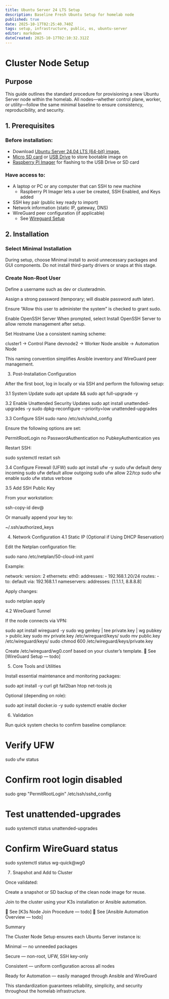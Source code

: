 ```yaml
---
title: Ubuntu Server 24 LTS Setup
description: Baseline Fresh Ubuntu Setup for homelab node
published: true
date: 2025-10-17T02:25:40.740Z
tags: setup, infrastructure, public, os, ubuntu-server
editor: markdown
dateCreated: 2025-10-17T02:10:32.312Z
---
```


# Cluster Node Setup
## Purpose

This guide outlines the standard procedure for provisioning a new Ubuntu Server node within the homelab.
All nodes—whether control plane, worker, or utility—follow the same minimal baseline to ensure consistency, reproducibility, and security.

## 1. Prerequisites

### Before installation:
* Download [Ubuntu Server 24.04 LTS (64-bit) image.](https://ubuntu.com/download/server)
* [Micro SD card](https://www.amazon.com/uni-Reader-Adapter-Aluminum-Memory/dp/B087QG75L7/ref=sr_1_1_sspa?s=electronics&sr=1-1-spons&sp_csd=d2lkZ2V0TmFtZT1zcF9hdGY) or [USB Drive](https://www.amazon.com/dp/B09RG1TNM7) to store bootable image on
* [Raspberry PI Imager](https://www.raspberrypi.com/software) for flashing to the USB Drive or SD card

### Have access to:
* A laptop or PC or any computer that can SSH to new machine
	* Raspberry PI Imager lets a user be created, SSH Enabled, and Keys added 
* SSH key pair (public key ready to import)
* Network information (static IP, gateway, DNS)
* WireGuard peer configuration (if applicable)
	* See [Wireguard Setup](/public/infrastructure/networking/wireguard/setup)

## 2. Installation

### Select Minimal Installation
During setup, choose Minimal install to avoid unnecessary packages and GUI components.
Do not install third-party drivers or snaps at this stage.

### Create Non-Root User
Define a username such as dev or clusteradmin.

Assign a strong password (temporary; will disable password auth later).

Ensure “Allow this user to administer the system” is checked to grant sudo.

Enable OpenSSH Server
When prompted, select Install OpenSSH Server to allow remote management after setup.

Set Hostname
Use a consistent naming scheme:

cluster1     → Control Plane
devnode2     → Worker Node
ansible      → Automation Node


This naming convention simplifies Ansible inventory and WireGuard peer management.

3. Post-Installation Configuration

After the first boot, log in locally or via SSH and perform the following setup:

3.1 System Update
sudo apt update && sudo apt full-upgrade -y

3.2 Enable Unattended Security Updates
sudo apt install unattended-upgrades -y
sudo dpkg-reconfigure --priority=low unattended-upgrades

3.3 Configure SSH
sudo nano /etc/ssh/sshd_config


Ensure the following options are set:

PermitRootLogin no
PasswordAuthentication no
PubkeyAuthentication yes


Restart SSH:

sudo systemctl restart ssh

3.4 Configure Firewall (UFW)
sudo apt install ufw -y
sudo ufw default deny incoming
sudo ufw default allow outgoing
sudo ufw allow 22/tcp
sudo ufw enable
sudo ufw status verbose

3.5 Add SSH Public Key

From your workstation:

ssh-copy-id dev@<node-ip>


Or manually append your key to:

~/.ssh/authorized_keys

4. Network Configuration
4.1 Static IP (Optional if Using DHCP Reservation)

Edit the Netplan configuration file:

sudo nano /etc/netplan/50-cloud-init.yaml


Example:

network:
  version: 2
  ethernets:
    eth0:
      addresses:
        - 192.168.1.20/24
      routes:
        - to: default
          via: 192.168.1.1
      nameservers:
        addresses: [1.1.1.1, 8.8.8.8]


Apply changes:

sudo netplan apply

4.2 WireGuard Tunnel

If the node connects via VPN:

sudo apt install wireguard -y
sudo wg genkey | tee private.key | wg pubkey > public.key
sudo mv private.key /etc/wireguard/keys/
sudo mv public.key /etc/wireguard/keys/
sudo chmod 600 /etc/wireguard/keys/private.key


Create /etc/wireguard/wg0.conf based on your cluster’s template.
🔗 See [WireGuard Setup — todo]

5. Core Tools and Utilities

Install essential maintenance and monitoring packages:

sudo apt install -y curl git fail2ban htop net-tools jq


Optional (depending on role):

sudo apt install docker.io -y
sudo systemctl enable docker

6. Validation

Run quick system checks to confirm baseline compliance:

# Verify UFW
sudo ufw status

# Confirm root login disabled
sudo grep "PermitRootLogin" /etc/ssh/sshd_config

# Test unattended-upgrades
sudo systemctl status unattended-upgrades

# Confirm WireGuard status
sudo systemctl status wg-quick@wg0

7. Snapshot and Add to Cluster

Once validated:

Create a snapshot or SD backup of the clean node image for reuse.

Join to the cluster using your K3s installation or Ansible automation.

🔗 See [K3s Node Join Procedure — todo]
🔗 See [Ansible Automation Overview — todo]

Summary

The Cluster Node Setup ensures each Ubuntu Server instance is:

Minimal — no unneeded packages

Secure — non-root, UFW, SSH key-only

Consistent — uniform configuration across all nodes

Ready for Automation — easily managed through Ansible and WireGuard

This standardization guarantees reliability, simplicity, and security throughout the homelab infrastructure.